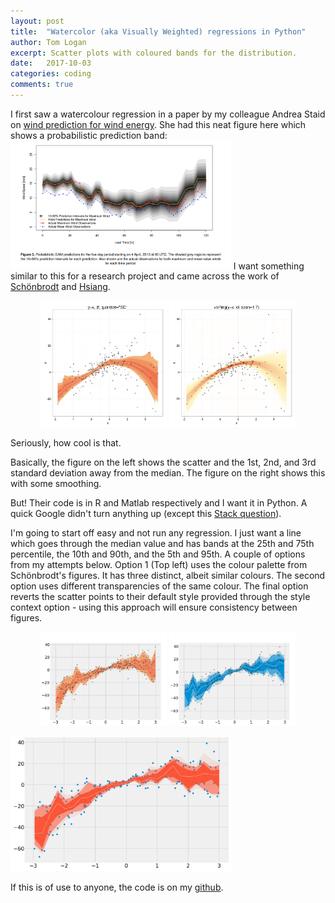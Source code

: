 ```yaml
---
layout: post
title:  "Watercolor (aka Visually Weighted) regressions in Python"
author: Tom Logan
excerpt: Scatter plots with coloured bands for the distribution.
date:   2017-10-03
categories: coding
comments: true
---
```

I first saw a watercolour regression in a paper by my colleague Andrea Staid on [wind prediction for wind energy](http://pierrepinson.com/docs/Staid2013_maxwind_revised.pdf).
She had this neat figure here which shows a probabilistic prediction band:
<img class ="image" src="/assets/blog/2017-10-03-watercolor-regression/staid.png"  width = "70%">
I want something similar to this for a research project and came across the work of [Schönbrodt](http://www.nicebread.de/visually-weighted-watercolor-plots-new-variants-please-vote/) and [Hsiang](http://www.fight-entropy.com/2012/08/watercolor-regression.html).
<p align="center">
  <img src = '/assets/blog/2017-10-03-watercolor-regression/schonbrodt.jpeg' width="40%">
  <img src = '/assets/blog/2017-10-03-watercolor-regression/schonbrodt_2.jpeg' width="40%">
</p>
Seriously, how cool is that.

Basically, the figure on the left shows the scatter and the 1st, 2nd, and 3rd standard deviation away from the median. The figure on the right shows this with some smoothing.

But! Their code is in R and Matlab respectively and I want it in Python. A quick Google didn't turn anything up (except this [Stack question](https://stackoverflow.com/questions/12465608/python-scatter-plot-with-median-and-ci)).

I'm going to start off easy and not run any regression.
  I just want a line which goes through the median value and has bands at the 25th and 75th percentile, the 10th and 90th, and the 5th and 95th.
  A couple of options from my attempts below.
  Option 1 (Top left) uses the colour palette from Schönbrodt's figures. It has three distinct, albeit similar colours.
  The second option uses different transparencies of the same colour.
  The final option reverts the scatter points to their default style provided through the style context option - using this approach will ensure consistency between figures.
<p align="center">
  <img align="center" src = '/assets/blog/2017-10-03-watercolor-regression/fig1.png' width="40%">
  <img align="center" src = '/assets/blog/2017-10-03-watercolor-regression/fig2.png' width="40%">
</p>
<img class ="image" src="/assets/blog/2017-10-03-watercolor-regression/fig3.png"  width = "70%">

If this is of use to anyone, the code is on my [github](https://github.com/tommlogan/watercolor).
